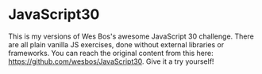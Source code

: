 # JavaScript30
This is my versions of Wes Bos's awesome JavaScript 30 challenge. There are all plain vanilla JS exercises, done without external libraries or frameworks. You can reach the original content from this here: https://github.com/wesbos/JavaScript30. Give it a try yourself!
